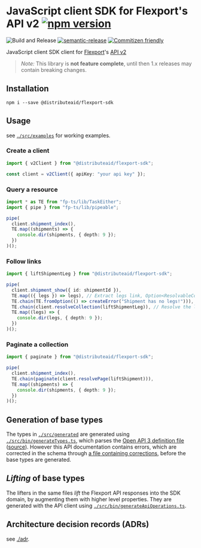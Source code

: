 # JavaScript client SDK for Flexport's API v2 [![npm version](https://img.shields.io/npm/v/@distributeaid/flexport-sdk.svg)](https://www.npmjs.com/package/@distributeaid/flexport-sdk)

![Build and Release](https://github.com/distributeaid/chat-ui/workflows/Build%20and%20Release/badge.svg?branch=saga)
[![semantic-release](https://img.shields.io/badge/%20%20%F0%9F%93%A6%F0%9F%9A%80-semantic--release-e10079.svg)](https://github.com/semantic-release/semantic-release)
[![Commitizen friendly](https://img.shields.io/badge/commitizen-friendly-brightgreen.svg)](http://commitizen.github.io/cz-cli/)

JavaScript client SDK client for [Flexport](https://flexport.com/)'s
[API v2](https://apibeta.flexport.com/)

> _Note:_ This library is **not feature complete**, until then 1.x releases may
> contain breaking changes.

## Installation

    npm i --save @distributeaid/flexport-sdk

## Usage

see [`./src/examples`](./src/examples) for working examples.

### Create a client

```typescript
import { v2Client } from "@distributeaid/flexport-sdk";

const client = v2Client({ apiKey: "your api key" });
```

### Query a resource

```typescript
import * as TE from "fp-ts/lib/TaskEither";
import { pipe } from "fp-ts/lib/pipeable";

pipe(
  client.shipment_index(),
  TE.map((shipments) => {
    console.dir(shipments, { depth: 9 });
  })
)();
```

### Follow links

```typescript
import { liftShipmentLeg } from "@distributeaid/flexport-sdk";

pipe(
  client.shipment_show({ id: shipmentId }),
  TE.map(({ legs }) => legs), // Extract legs link, Option<ResolvableCollection>
  TE.chain(TE.fromOption(() => createError("Shipment has no legs!"))),
  TE.chain(client.resolveCollection(liftShipmentLeg)), // Resolve the link to the collection
  TE.map((legs) => {
    console.dir(legs, { depth: 9 });
  })
)();
```

### Paginate a collection

```typescript
import { paginate } from "@distributeaid/flexport-sdk";

pipe(
  client.shipment_index(),
  TE.chain(paginate(client.resolvePage(liftShipment))),
  TE.map((shipments) => {
    console.dir(shipments, { depth: 9 });
  })
)();
```

## Generation of base types

The types in [`./src/generated`](./src/generated) are generated using
[`./src/bin/generateTypes.ts`](./src/bin/generateTypes.ts), which parses the
[Open API 3 definition file](./api-docs/v2.yaml)
([source](https://api.flexport.com/docs/v2/flexport)). However this API
documentation contains errors, which are corrected in the schema through
[a file containing corrections](./api-docs/corrections.yaml), before the base
types are generated.

## _Lifting_ of base types

The lifters in the same files _lift_ the Flexport API responses into the SDK
domain, by augmenting them with higher level properties. They are generated with
the API client using
[`./src/bin/generateApiOperations.ts`](./src/bin/generateApiOperations.ts).

## Architecture decision records (ADRs)

see [./adr](./adr).
